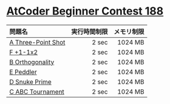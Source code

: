 # [AtCoder Beginner Contest 188](https://atcoder.jp/contests/abc188)

問題名 | 実行時間制限 | メモリ制限
:-- | --: | --:
[A Three-Point Shot](https://atcoder.jp/contests/abc188/tasks/abc188_a) | 2 sec | 1024 MB
[F +1-1x2](https://atcoder.jp/contests/abc188/tasks/abc188_f) | 2 sec | 1024 MB
[B Orthogonality](https://atcoder.jp/contests/abc188/tasks/abc188_b) | 2 sec | 1024 MB
[E Peddler](https://atcoder.jp/contests/abc188/tasks/abc188_e) | 2 sec | 1024 MB
[D Snuke Prime](https://atcoder.jp/contests/abc188/tasks/abc188_d) | 2 sec | 1024 MB
[C ABC Tournament](https://atcoder.jp/contests/abc188/tasks/abc188_c) | 2 sec | 1024 MB
